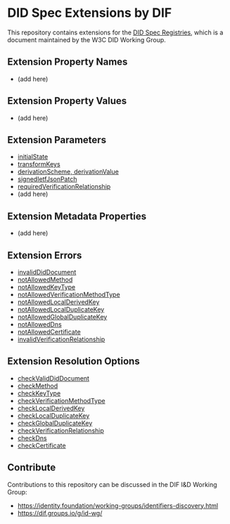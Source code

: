 # DID Spec Extensions by DIF

This repository contains extensions for the [DID Spec Registries](https://w3c.github.io/did-spec-registries/),
which is a document maintained by the W3C DID Working Group.

## Extension Property Names

 * (add here)

## Extension Property Values

* (add here)

## Extension Parameters

 * [initialState](parameters/initial-state.md)
 * [transformKeys](parameters/transform-keys.md)
 * [derivationScheme, derivationValue](parameters/derivation-scheme-derivation-value.md)
 * [signedIetfJsonPatch](parameters/signed-ietf-json-patch.md)
 * [requiredVerificationRelationship](parameters/required-verification-relationship.md)
 * (add here)

## Extension Metadata Properties

* (add here)

## Extension Errors

* [invalidDidDocument](error-codes/invalid-did-document.md)
* [notAllowedMethod](error-codes/not-allowed-method.md)
* [notAllowedKeyType](error-codes/not-allowed-key-type.md)
* [notAllowedVerificationMethodType](error-codes/not-allowed-verification-method-type.md)
* [notAllowedLocalDerivedKey](error-codes/not-allowed-local-derived-key.md)
* [notAllowedLocalDuplicateKey](error-codes/not-allowed-local-duplicate-key.md)
* [notAllowedGlobalDuplicateKey](error-codes/not-allowed-global-duplicate-key.md)
* [notAllowedDns](error-codes/not-allowed-dns.md)
* [notAllowedCertificate](error-codes/not-allowed-certificate.md)
* [invalidVerificationRelationship](error-codes/invalid-verification-relationship.md)

## Extension Resolution Options

* [checkValidDidDocument](error-codes/invalid-did-document.md)
* [checkMethod](error-codes/not-allowed-method.md)
* [checkKeyType](error-codes/not-allowed-key-type.md)
* [checkVerificationMethodType](error-codes/not-allowed-verification-method-type.md)
* [checkLocalDerivedKey](error-codes/not-allowed-local-derived-key.md)
* [checkLocalDuplicateKey](error-codes/not-allowed-local-duplicate-key.md)
* [checkGlobalDuplicateKey](error-codes/not-allowed-global-duplicate-key.md)
* [checkVerificationRelationship](error-codes/not-allowed-verification-relationship.md)
* [checkDns](error-codes/not-allowed-dns.md)
* [checkCertificate](error-codes/not-allowed-certificate.md)

## Contribute

Contributions to this repository can be discussed in the DIF I&D Working Group:

 * https://identity.foundation/working-groups/identifiers-discovery.html
 * https://dif.groups.io/g/id-wg/
